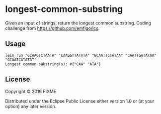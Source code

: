 # longest-common-substring

Given an input of strings, return the longest common substring. Coding challenge from https://github.com/emfigo/lcs.

## Usage

```
lein run "GCAAGTCTAATA" "CAAGGTTATATA" "GCAATTCTATAA" "CAATTGATATAA" "GCAATCATATAT"
Longest common substring(s): #{"CAA" "ATA"}
```

## License

Copyright © 2016 FIXME

Distributed under the Eclipse Public License either version 1.0 or (at
your option) any later version.
